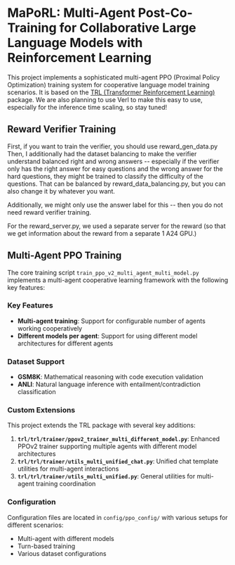 
# MaPoRL: Multi-Agent Post-Co-Training for Collaborative Large Language Models with Reinforcement Learning

This project implements a sophisticated multi-agent PPO (Proximal Policy Optimization) training system for cooperative language model training scenarios. It is based on the [TRL (Transformer Reinforcement Learning)](https://github.com/huggingface/trl) package. We are also planning to use Verl to make this easy to use, especially for the inference time scaling, so stay tuned!

## Reward Verifier Training

First, if you want to train the verifier, you should use reward_gen_data.py
Then, I additionally had the dataset balancing to make the verifier understand balanced right and wrong answers -- especially if the verifier only has the right answer for easy questions and the wrong answer for the hard questions, they might be trained to classify the difficulty of the questions. That can be balanced by reward_data_balancing.py, but you can also change it by whatever you want.

Additionally, we might only use the answer label for this -- then you do not need reward verifier training.

For the reward_server.py, we used a separate server for the reward (so that we get information about the reward from a separate 1 A24 GPU.)

## Multi-Agent PPO Training

The core training script `train_ppo_v2_multi_agent_multi_model.py` implements a multi-agent cooperative learning framework with the following key features:

### Key Features
- **Multi-agent training**: Support for configurable number of agents working cooperatively
- **Different models per agent**: Support for using different model architectures for different agents

### Dataset Support
- **GSM8K**: Mathematical reasoning with code execution validation
- **ANLI**: Natural language inference with entailment/contradiction classification

### Custom Extensions

This project extends the TRL package with several key additions:

1. **`trl/trl/trainer/ppov2_trainer_multi_different_model.py`**: Enhanced PPOv2 trainer supporting multiple agents with different model architectures
2. **`trl/trl/trainer/utils_multi_unified_chat.py`**: Unified chat template utilities for multi-agent interactions
3. **`trl/trl/trainer/utils_multi_unified.py`**: General utilities for multi-agent training coordination

### Configuration
Configuration files are located in `config/ppo_config/` with various setups for different scenarios:
- Multi-agent with different models
- Turn-based training
- Various dataset configurations